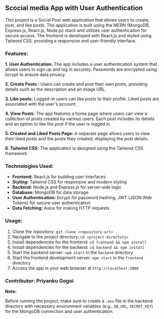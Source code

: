 ## Scocial media App with User Authentication

This project is a Social Post web application that allows users to create, post, and like posts. The application is built using the MERN (MongoDB, Express.js, React.js, Node.js) stack and utilizes user authentication for secure access. The frontend is developed with React.js and styled using Tailwind CSS, providing a responsive and user-friendly interface.

### Features:

**1. User Authentication:** 
The app includes a user authentication system that allows users to sign up and log in securely. Passwords are encrypted using bcrypt to ensure data privacy.

**2. Create Posts :** 
Users can create and post their own posts, providing details such as the description and an image URL.

**3. Like posts:** 
Logged-in users can like posts to their profile. Liked posts are associated with the user's account.

**4. View Posts:** 
The app features a home page where users can view a collection of posts created by various users. Each post includes its details and an option to like the post if the user is logged in.

**5. Created and Liked Posts Page:** 
A separate page allows users to view their liked posts and the posts they created, displaying the post details.

**6. Tailwind CSS:** 
The application is designed using the Tailwind CSS framework.

### Technologies Used:

- **Frontend:** React.js for building user interfaces
- **Styling:** Tailwind CSS for responsive and modern styling
- **Backend:** Node.js and Express.js for server-side logic
- **Database:** MongoDB for data storage
- **User Authentication:** bcrypt for password hashing, JWT (JSON Web Tokens) for secure user authentication
- **Data Fetching:** Axios for making HTTP requests

### Usage:

1. Clone the repository: `git clone <repository-url>`
2. Navigate to the project directory: `cd <project-directory>`
3. Install dependencies for the frontend: `cd frontend && npm install`
4. Install dependencies for the backend: `cd backend && npm install`
5. Start the backend server: `npm start` in the `backend` directory
6. Start the frontend development server: `npm start` in the `frontend` directory
7. Access the app in your web browser at `http://localhost:3000`

### Contributor: Priyanku Gogoi

**Note:**

Before running the project, make sure to create a `.env` file in the backend directory with necessary environment variables (e.g., `DB_URL`, `SECRET_KEY`) for the MongoDB connection and user authentication.
